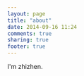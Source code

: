 ```yaml
---
layout: page
title: "about"
date: 2014-09-16 11:24
comments: true
sharing: true
footer: true
---
```


I'm zhizhen.